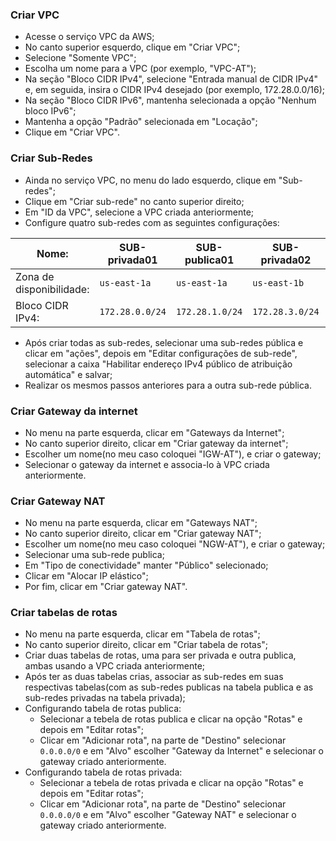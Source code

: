 ### Criar VPC
- Acesse o serviço VPC da AWS;
- No canto superior esquerdo, clique em "Criar VPC";
- Selecione "Somente VPC";
- Escolha um nome para a VPC (por exemplo, "VPC-AT");
- Na seção "Bloco CIDR IPv4", selecione "Entrada manual de CIDR IPv4" e, em seguida, insira o CIDR IPv4 desejado (por exemplo, 172.28.0.0/16);
- Na seção "Bloco CIDR IPv6", mantenha selecionada a opção "Nenhum bloco IPv6";
- Mantenha a opção "Padrão" selecionada em "Locação";
- Clique em "Criar VPC".

### Criar Sub-Redes
- Ainda no serviço VPC, no menu do lado esquerdo, clique em "Sub-redes";
- Clique em "Criar sub-rede" no canto superior direito;
- Em "ID da VPC", selecione a VPC criada anteriormente;
- Configure quatro sub-redes com as seguintes configurações:

Nome:  | SUB-privada01  | SUB-publica01  | SUB-privada02  | SUB-publica02
------------- | ------------- | ------------- | ------------- | -------------
Zona de disponibilidade:  |  `us-east-1a`  |  `us-east-1a`  |  `us-east-1b`  |  `us-east-1b` 
Bloco CIDR IPv4:  | `172.28.0.0/24`  | `172.28.1.0/24`  | `172.28.3.0/24`  | `172.28.2.0/24`
- Após criar todas as sub-redes, selecionar uma sub-redes pública e clicar em "ações", depois em "Editar configurações de sub-rede", selecionar a caixa "Habilitar endereço IPv4 público de atribuição automática" e salvar;
- Realizar os mesmos passos anteriores para a outra sub-rede pública.

### Criar Gateway da internet
- No menu na parte esquerda, clicar em "Gateways da Internet";
- No canto superior direito, clicar em "Criar gateway da internet";
- Escolher um nome(no meu caso coloquei "IGW-AT"), e criar o gateway;
- Selecionar o gateway da internet e associa-lo à VPC criada anteriormente.

### Criar Gateway NAT
- No menu na parte esquerda, clicar em "Gateways NAT";
- No canto superior direito, clicar em "Criar gateway NAT";
- Escolher um nome(no meu caso coloquei "NGW-AT"), e criar o gateway;
- Selecionar uma sub-rede publica;
- Em "Tipo de conectividade" manter "Público" selecionado;
- Clicar em "Alocar IP elástico";
- Por fim, clicar em "Criar gateway NAT". 

### Criar tabelas de rotas
- No menu na parte esquerda, clicar em "Tabela de rotas";
- No canto superior direito, clicar em "Criar tabela de rotas";
- Criar duas tabelas de rotas, uma para ser privada e outra publica, ambas usando a VPC criada anteriormente;
- Após ter as duas tabelas crias, associar as sub-redes em suas respectivas tabelas(com as sub-redes publicas na tabela publica e as sub-redes privadas na tabela privada);
- Configurando tabela de rotas publica:
  - Selecionar a tebela de rotas publica e clicar na opção "Rotas" e depois em "Editar rotas";
  - Clicar em "Adicionar rota", na parte de "Destino" selecionar `0.0.0.0/0` e em "Alvo" escolher "Gateway da Internet" e selecionar o gateway criado anteriormente.
- Configurando tabela de rotas privada:
  - Selecionar a tebela de rotas privada e clicar na opção "Rotas" e depois em "Editar rotas";
  - Clicar em "Adicionar rota", na parte de "Destino" selecionar `0.0.0.0/0` e em "Alvo" escolher "Gateway NAT" e selecionar o gateway criado anteriormente.

